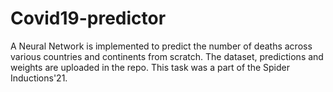 # Covid19-predictor
A Neural Network is implemented to predict the number of deaths across various countries and continents from scratch. The dataset, predictions and weights are uploaded in the repo. This task was a part of the Spider Inductions'21.
